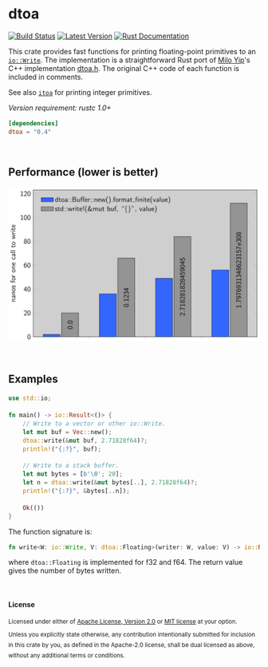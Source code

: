 dtoa
====

[![Build Status](https://img.shields.io/github/workflow/status/dtolnay/dtoa/CI/master)](https://github.com/dtolnay/dtoa/actions?query=branch%3Amaster)
[![Latest Version](https://img.shields.io/crates/v/dtoa.svg)](https://crates.io/crates/dtoa)
[![Rust Documentation](https://img.shields.io/badge/api-rustdoc-blue.svg)](https://docs.rs/dtoa)

This crate provides fast functions for printing floating-point primitives to an
[`io::Write`]. The implementation is a straightforward Rust port of [Milo Yip]'s
C++ implementation [dtoa.h]. The original C++ code of each function is included
in comments.

See also [`itoa`] for printing integer primitives.

*Version requirement: rustc 1.0+*

[`io::Write`]: https://doc.rust-lang.org/std/io/trait.Write.html
[Milo Yip]: https://github.com/miloyip
[dtoa.h]: https://github.com/miloyip/rapidjson/blob/master/include/rapidjson/internal/dtoa.h
[`itoa`]: https://github.com/dtolnay/itoa

```toml
[dependencies]
dtoa = "0.4"
```

<br>

## Performance (lower is better)

![performance](https://raw.githubusercontent.com/dtolnay/dtoa/master/performance.png)

<br>

## Examples

```rust
use std::io;

fn main() -> io::Result<()> {
    // Write to a vector or other io::Write.
    let mut buf = Vec::new();
    dtoa::write(&mut buf, 2.71828f64)?;
    println!("{:?}", buf);

    // Write to a stack buffer.
    let mut bytes = [b'\0'; 20];
    let n = dtoa::write(&mut bytes[..], 2.71828f64)?;
    println!("{:?}", &bytes[..n]);

    Ok(())
}
```

The function signature is:

```rust
fn write<W: io::Write, V: dtoa::Floating>(writer: W, value: V) -> io::Result<()>;
```

where `dtoa::Floating` is implemented for f32 and f64. The return value gives
the number of bytes written.

<br>

#### License

<sup>
Licensed under either of <a href="LICENSE-APACHE">Apache License, Version
2.0</a> or <a href="LICENSE-MIT">MIT license</a> at your option.
</sup>

<br>

<sub>
Unless you explicitly state otherwise, any contribution intentionally submitted
for inclusion in this crate by you, as defined in the Apache-2.0 license, shall
be dual licensed as above, without any additional terms or conditions.
</sub>

